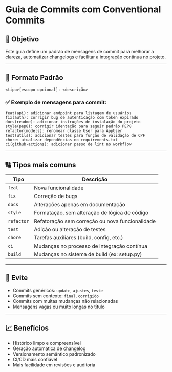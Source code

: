 # Guia de Commits com Conventional Commits

## 🎯 Objetivo
Este guia define um padrão de mensagens de commit para melhorar a clareza, automatizar changelogs e facilitar a integração contínua no projeto.

---

## 📌 Formato Padrão
```
<tipo>[escopo opcional]: <descrição>
```

### ✅ Exemplo de mensagens para commit:
```
feat(api): adicionar endpoint para listagem de usuários
fix(auth): corrigir bug de autenticação com token expirado
docs(readme): adicionar instruções de instalação do projeto
style(pep8): corrigir identação para seguir padrão PEP8
refactor(models): renomear classe User para AppUser
test(utils): adicionar testes para função de validação de CPF
chore: atualizar dependências no requirements.txt
ci(github-actions): adicionar passo de lint no workflow
```

---

## 🔠 Tipos mais comuns

| Tipo      | Descrição                                      |
|-----------|-----------------------------------------------|
| `feat`    | Nova funcionalidade                            |
| `fix`     | Correção de bugs                               |
| `docs`    | Alterações apenas em documentação              |
| `style`   | Formatação, sem alteração de lógica de código  |
| `refactor`| Refatoração sem correção ou nova funcionalidade|
| `test`    | Adição ou alteração de testes                  |
| `chore`   | Tarefas auxiliares (build, config, etc.)       |
| `ci`      | Mudanças no processo de integração contínua    |
| `build`   | Mudanças no sistema de build (ex: setup.py)    |

---

## 🚫 Evite
- Commits genéricos: `update`, `ajustes`, `teste`
- Commits sem contexto: `final`, `corrigido`
- Commits com muitas mudanças não relacionadas
- Mensagens vagas ou muito longas no título

---



## 📈 Benefícios
- Histórico limpo e compreensível
- Geração automática de changelog
- Versionamento semântico padronizado
- CI/CD mais confiável
- Mais facilidade em revisões e auditoria
